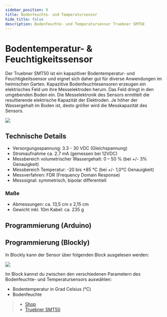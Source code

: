 ```yaml
---
sidebar_position: 9
title: Bodenfeuchte- und Temperatursensor
hide_title: false
description: Bodenfeuchte- und Temperatursensor Truebner SMT50
---
```


# Bodentemperatur- & Feuchtigkeitssensor 

Der Truebner SMT50 ist ein kapazitiver Bodentemperatur- und Feuchtigkeitssensor und eignet sich daher gut für diverse Anwendungen im heimischen Garten. Kapazitive Bodenfeuchtesensoren erzeugen ein elektrisches Feld um ihre Messelektroden herum. Das Feld dringt in den umgebenden Boden ein. Die Messelektronik des Sensors ermittelt die resultierende elektrische Kapazität der Elektroden. Je höher der Wassergehalt im Boden ist, desto größer wird die Messkapazität des Sensors.

![](/img/hardware-bilder/bodenfeuchte-temperatursensor/sensoren_bodenfeuchte_temperatur.png)

## Technische Details
- Versorgungsspannung: 3.3 - 30 VDC (Gleichspannung)
- Stromaufnahme ca. 2.7 mA (gemessen bei 12VDC)
- Messbereich volumetrischer Wassergehalt: 0 – 50 % (bei +/- 3% Genauigkeit)
- Messbereich Temperatur: -20 bis +85 °C (bei +/- 1,0°C Genauigkeit)
- Messverfahren: FDR (Frequency Domain Response)
- Messsignal: symmetrisch, bipolar differentiell

### Maße
- Abmessungen: ca. 13,5 cm x 2,15 cm
- Gewicht inkl. 10m Kabel: ca. 235 g

## Programmierung (Arduino)



## Programmierung (Blockly)

In Blockly kann der Sensor über folgenden Block ausgelesen werden:

![](/img/hardware-bilder/bodenfeuchte-temperatursensor/block_bodenfeuchte_temperatur.svg)

Im Block kannst du zwischen den verschiedenen Parametern des Bodenfeuchte- und Temperatursensors auswählen:

- Bodentemperatur in Grad Celsius (°C)
- Bodenfeuchte


>- [Shop](https://sensebox.kaufen/product/bodenfeuchte-temperatursensor-smt50)
>- [Truebner SMT50](https://www.truebner.de/assets/download/SMT50_Flyer_DE.pdf)
 